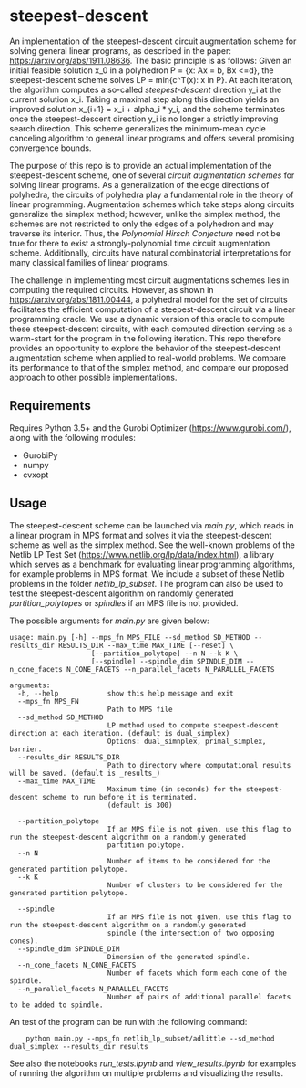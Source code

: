 # steepest-descent

An implementation of the steepest-descent circuit augmentation scheme for solving general linear programs, as described in the paper: https://arxiv.org/abs/1911.08636. The basic principle is as follows: Given an initial feasible solution x_0 in a polyhedron P = {x: Ax = b, Bx <=d}, the steepest-descent scheme solves LP = min{c^T(x): x in P}. At each iteration, the algorithm computes a so-called _steepest-descent_ direction y_i at the current solution x_i. Taking a maximal step along this direction yields an improved solution x_{i+1} = x_i + alpha_i * y_i, and the scheme terminates once the steepest-descent direction y_i is no longer a strictly improving search direction. This scheme generalizes the minimum-mean cycle canceling algorithm to general linear programs and offers several promising convergence bounds.

The purpose of this repo is to provide an actual implementation of the steepest-descent scheme, one of several _circuit augmentation schemes_ for solving linear programs. As a generalization of the edge directions of polyhedra, the circuits of polyhedra play a fundamental role in the theory of linear programming. Augmentation schemes which take steps along circuits generalize the simplex method; however, unlike the simplex method, the schemes are not restricted to only the edges of a polyhedron and may traverse its interior. Thus, the _Polynomial Hirsch Conjecture_ need not be true for there to exist a strongly-polynomial time circuit augmentation scheme. Additionally, circuits have natural combinatorial interpretations for many classical families of linear programs.

The challenge in implementing most circuit augmentations schemes lies in computing the required circuits. However, as shown in https://arxiv.org/abs/1811.00444, a polyhedral model for the set of circuits facilitates the efficient computation of a steepest-descent circuit via a linear programming oracle. We use a dynamic version of this oracle to compute these steepest-descent circuits, with each computed direction serving as a warm-start for the program in the following iteration. This repo therefore provides an opportunity to explore the behavior of the steepest-descent augmentation scheme when applied to real-world problems. We compare its performance to that of the simplex method, and compare our proposed approach to other possible implementations.

## Requirements

Requires Python 3.5+ and the Gurobi Optimizer (https://www.gurobi.com/), along with the following modules:
* GurobiPy
* numpy
* cvxopt

## Usage

The steepest-descent scheme can be launched via _main.py_, which reads in a linear program in MPS format and solves it via the steepest-descent scheme as well as the simplex method. See the well-known problems of the Netlib LP Test Set (https://www.netlib.org/lp/data/index.html), a library which serves as a benchmark for evaluating linear programming algorithms, for example problems in MPS format. We include a subset of these Netlib problems in the folder _netlib_lp_subset_. The program can also be used to test the steepest-descent algorithm on randomly generated _partition_polytopes_ or _spindles_ if an MPS file is not provided.

The possible arguments for _main.py_ are given below:

```
usage: main.py [-h] --mps_fn MPS_FILE --sd_method SD_METHOD --results_dir RESULTS_DIR --max_time MAx_TIME [--reset] \
                    [--partition_polytope] --n N --k K \
                    [--spindle] --spindle_dim SPINDLE_DIM --n_cone_facets N_CONE_FACETS --n_parallel_facets N_PARALLEL_FACETS

arguments:
  -h, --help            show this help message and exit
  --mps_fn MPS_FN
                        Path to MPS file
  --sd_method SD_METHOD
                        LP method used to compute steepest-descent direction at each iteration. (default is dual_simplex)
                        Options: dual_simnplex, primal_simplex, barrier.
  --results_dir RESULTS_DIR
                        Path to directory where computational results will be saved. (default is _results_)
  --max_time MAX_TIME
                        Maximum time (in seconds) for the steepest-descent scheme to run before it is terminated.
                        (default is 300)
                        
  --partition_polytope
                        If an MPS file is not given, use this flag to run the steepest-descent algorithm on a randomly generated
                        partition polytope.
  --n N
                        Number of items to be considered for the generated partition polytope.
  --k K
                        Number of clusters to be considered for the generated partition polytope.

  --spindle
                        If an MPS file is not given, use this flag to run the steepest-descent algorithm on a randomly generated
                        spindle (the intersection of two opposing cones).
  --spindle_dim SPINDLE_DIM
                        Dimension of the generated spindle.
  --n_cone_facets N_CONE_FACETS
                        Number of facets which form each cone of the spindle.
  --n_parallel_facets N_PARALLEL_FACETS
                        Number of pairs of additional parallel facets to be added to spindle.
```

An test of the program can be run with the following command:
```
    python main.py --mps_fn netlib_lp_subset/adlittle --sd_method dual_simplex --results_dir results
```

See also the notebooks _run_tests.ipynb_ and _view_results.ipynb_ for examples of running the algorithm on multiple problems and visualizing the results.



